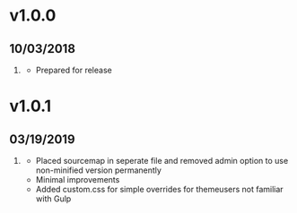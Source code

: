 # v1.0.0
##  10/03/2018

1. [](#new)
    * Prepared for release

# v1.0.1
##  03/19/2019

1. [](#improved)
    * Placed sourcemap in seperate file and removed admin option to use non-minified version permanently
    * Minimal improvements
    * Added custom.css for simple overrides for themeusers not familiar with Gulp
